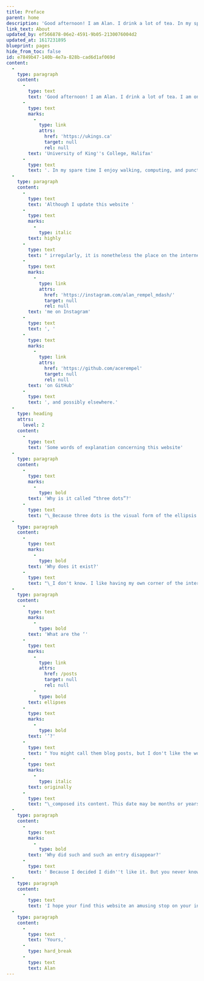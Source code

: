 ```yaml
---
title: Preface
parent: home
description: 'Good afternoon! I am Alan. I drink a lot of tea. In my spare time I enjoy walking, computing, and punctuation. Et cetera.'
link_text: About
updated_by: ef566878-06e2-4591-9b05-2130076004d2
updated_at: 1617231895
blueprint: pages
hide_from_toc: false
id: e7849b47-140b-4e7a-828b-cad6d1af069d
content:
  -
    type: paragraph
    content:
      -
        type: text
        text: 'Good afternoon! I am Alan. I drink a lot of tea. I am on the verge of completing a bachelor''s degree in Classics at the '
      -
        type: text
        marks:
          -
            type: link
            attrs:
              href: 'https://ukings.ca'
              target: null
              rel: null
        text: 'University of King''s College, Halifax'
      -
        type: text
        text: '. In my spare time I enjoy walking, computing, and punctuation.'
  -
    type: paragraph
    content:
      -
        type: text
        text: 'Although I update this website '
      -
        type: text
        marks:
          -
            type: italic
        text: highly
      -
        type: text
        text: " irregularly, it is nonetheless the place on the internet where you are mostly likely to find anything at all that I have written. That said, you may also find\_"
      -
        type: text
        marks:
          -
            type: link
            attrs:
              href: 'https://instagram.com/alan_rempel_mdash/'
              target: null
              rel: null
        text: 'me on Instagram'
      -
        type: text
        text: ', '
      -
        type: text
        marks:
          -
            type: link
            attrs:
              href: 'https://github.com/acerempel'
              target: null
              rel: null
        text: 'on GitHub'
      -
        type: text
        text: ', and possibly elsewhere.'
  -
    type: heading
    attrs:
      level: 2
    content:
      -
        type: text
        text: 'Some words of explanation concerning this website'
  -
    type: paragraph
    content:
      -
        type: text
        marks:
          -
            type: bold
        text: 'Why is it called “three dots”?'
      -
        type: text
        text: "\_Because three dots is the visual form of the ellipsis (‘…’), and I am an elliptical man."
  -
    type: paragraph
    content:
      -
        type: text
        marks:
          -
            type: bold
        text: 'Why does it exist?'
      -
        type: text
        text: "\_I don't know. I like having my own corner of the internet where I can experiment with prose and fiddle with stylesheets and JavaScript. In truth, I spend more time tweaking the design of the site than adding content. This is part of why I have historically declined to advertise this website's existence."
  -
    type: paragraph
    content:
      -
        type: text
        marks:
          -
            type: bold
        text: 'What are the ‘'
      -
        type: text
        marks:
          -
            type: link
            attrs:
              href: /posts
              target: null
              rel: null
          -
            type: bold
        text: ellipses
      -
        type: text
        marks:
          -
            type: bold
        text: '’?'
      -
        type: text
        text: " You might call them blog posts, but I don't like the word ‘blog’. Note that each entry is dated by when I\_"
      -
        type: text
        marks:
          -
            type: italic
        text: originally
      -
        type: text
        text: "\_composed its content. This date may be months or years earlier than when the entry appears – I often post backdated items that I had written down somewhere else much earlier. I also revise them from time to time. The thing is more of a literary construct than a blog."
  -
    type: paragraph
    content:
      -
        type: text
        marks:
          -
            type: bold
        text: 'Why did such and such an entry disappear?'
      -
        type: text
        text: ' Because I decided I didn''t like it. But you never know, it might reappear again, perhaps with revisions.'
  -
    type: paragraph
    content:
      -
        type: text
        text: 'I hope your find this website an amusing stop on your internet travels.'
  -
    type: paragraph
    content:
      -
        type: text
        text: 'Yours,'
      -
        type: hard_break
      -
        type: text
        text: Alan
---
```

